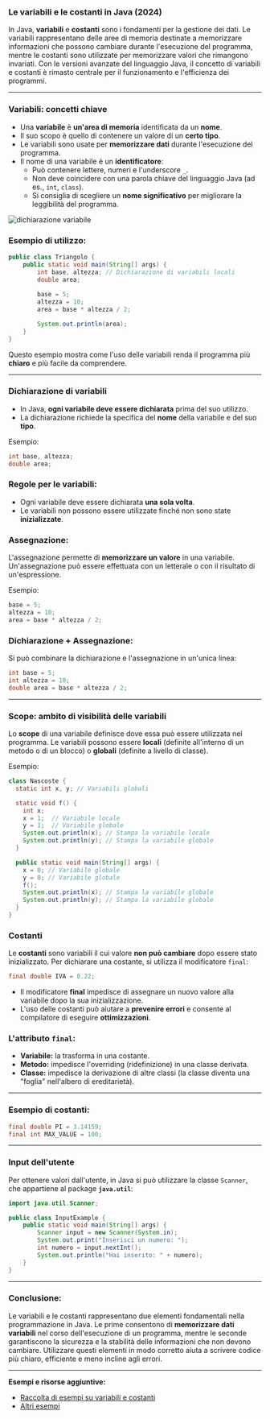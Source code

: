### Le variabili e le costanti in Java (2024)

In Java, **variabili** e **costanti** sono i fondamenti per la gestione dei dati. Le variabili rappresentano delle aree di memoria destinate a memorizzare informazioni che possono cambiare durante l'esecuzione del programma, mentre le costanti sono utilizzate per memorizzare valori che rimangono invariati. Con le versioni avanzate del linguaggio Java, il concetto di variabili e costanti è rimasto centrale per il funzionamento e l'efficienza dei programmi.

---

### **Variabili: concetti chiave**

- Una **variabile** è **un'area di memoria** identificata da un **nome**.
- Il suo scopo è quello di contenere un valore di un **certo tipo**.
- Le variabili sono usate per **memorizzare dati** durante l'esecuzione del programma.
- Il nome di una variabile è un **identificatore**:
  - Può contenere lettere, numeri e l'underscore `_`.
  - Non deve coincidere con una parola chiave del linguaggio Java (ad es., `int`, `class`).
  - Si consiglia di scegliere un **nome significativo** per migliorare la leggibilità del programma.
  
![dichiarazione variabile](https://raw.githubusercontent.com/maboglia/CorsoJava/master/appunti/img/Language/01_lang_base/01_operatori_tipi_expr/assignment.png)

### Esempio di utilizzo:

```java
public class Triangolo {
    public static void main(String[] args) {
        int base, altezza; // Dichiarazione di variabili locali
        double area;
        
        base = 5;
        altezza = 10;
        area = base * altezza / 2;

        System.out.println(area);
    }
}
```

Questo esempio mostra come l'uso delle variabili renda il programma più **chiaro** e più facile da comprendere.

---

### Dichiarazione di variabili

- In Java, **ogni variabile deve essere dichiarata** prima del suo utilizzo.
- La dichiarazione richiede la specifica del **nome** della variabile e del suo **tipo**.
  
Esempio:
```java
int base, altezza;
double area;
```
  
### **Regole per le variabili:**
- Ogni variabile deve essere dichiarata **una sola volta**.
- Le variabili non possono essere utilizzate finché non sono state **inizializzate**.

### Assegnazione:

L'assegnazione permette di **memorizzare un valore** in una variabile. Un'assegnazione può essere effettuata con un letterale o con il risultato di un'espressione.

Esempio:
```java
base = 5;
altezza = 10;
area = base * altezza / 2;
```

### Dichiarazione + Assegnazione:

Si può combinare la dichiarazione e l'assegnazione in un'unica linea:
```java
int base = 5;
int altezza = 10;
double area = base * altezza / 2;
```

---

### **Scope: ambito di visibilità delle variabili**

Lo **scope** di una variabile definisce dove essa può essere utilizzata nel programma. Le variabili possono essere **locali** (definite all'interno di un metodo o di un blocco) o **globali** (definite a livello di classe).

Esempio:
```java
class Nascoste {
  static int x, y; // Variabili globali

  static void f() {
    int x;
    x = 1;  // Variabile locale
    y = 1;  // Variabile globale
    System.out.println(x); // Stampa la variabile locale
    System.out.println(y); // Stampa la variabile globale
  }

  public static void main(String[] args) {
    x = 0; // Variabile globale
    y = 0; // Variabile globale
    f();
    System.out.println(x); // Stampa la variabile globale
    System.out.println(y); // Stampa la variabile globale
  }
}
```

### Costanti

Le **costanti** sono variabili il cui valore **non può cambiare** dopo essere stato inizializzato. Per dichiarare una costante, si utilizza il modificatore `final`:

```java
final double IVA = 0.22;
```

- Il modificatore **final** impedisce di assegnare un nuovo valore alla variabile dopo la sua inizializzazione.
- L'uso delle costanti può aiutare a **prevenire errori** e consente al compilatore di eseguire **ottimizzazioni**.

### **L'attributo `final`:** 

- **Variabile:** la trasforma in una costante.
- **Metodo:** impedisce l'overriding (ridefinizione) in una classe derivata.
- **Classe:** impedisce la derivazione di altre classi (la classe diventa una "foglia" nell'albero di ereditarietà).

---

### **Esempio di costanti:**
```java
final double PI = 3.14159;
final int MAX_VALUE = 100;
```

---

### **Input dell'utente**

Per ottenere valori dall'utente, in Java si può utilizzare la classe `Scanner`, che appartiene al package **`java.util`**:

```java
import java.util.Scanner;

public class InputExample {
    public static void main(String[] args) {
        Scanner input = new Scanner(System.in);
        System.out.print("Inserisci un numero: ");
        int numero = input.nextInt();
        System.out.println("Hai inserito: " + numero);
    }
}
```

---

### **Conclusione:**

Le variabili e le costanti rappresentano due elementi fondamentali nella programmazione in Java. Le prime consentono di **memorizzare dati variabili** nel corso dell'esecuzione di un programma, mentre le seconde garantiscono la sicurezza e la stabilità delle informazioni che non devono cambiare. Utilizzare questi elementi in modo corretto aiuta a scrivere codice più chiaro, efficiente e meno incline agli errori.

---

**Esempi e risorse aggiuntive:**

- [Raccolta di esempi su variabili e costanti](https://github.com/maboglia/CorsoJava/blob/master/esempi/00_variabili_costanti.md)
- [Altri esempi](https://github.com/maboglia/CorsoJava/tree/master/esempi/01_base/02_variabili)